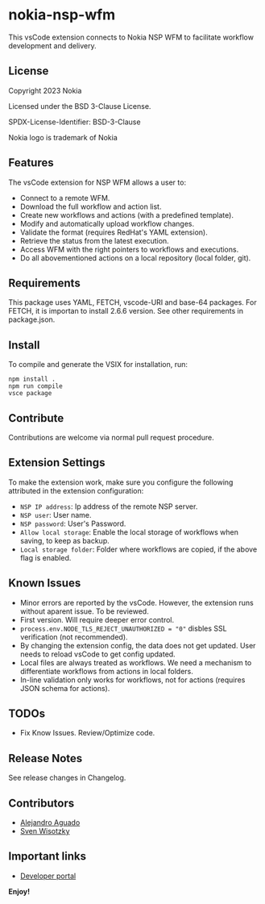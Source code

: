 # nokia-nsp-wfm 

This vsCode extension connects to Nokia NSP WFM to facilitate workflow development and delivery.

## License

Copyright 2023 Nokia

Licensed under the BSD 3-Clause License.

SPDX-License-Identifier: BSD-3-Clause

Nokia logo is trademark of Nokia

## Features

The vsCode extension for NSP WFM allows a user to:

* Connect to a remote WFM.
* Download the full workflow and action list.
* Create new workflows and actions (with a predefined template).
* Modify and automatically upload workflow changes.
* Validate the format (requires RedHat's YAML extension).
* Retrieve the status from the latest execution.
* Access WFM with the right pointers to workflows and executions.
* Do all abovementioned actions on a local repository (local folder, git).


## Requirements

This package uses YAML, FETCH, vscode-URI and base-64 packages. For FETCH, it is importan to install 2.6.6 version. See other requirements in package.json.

## Install

To compile and generate the VSIX for installation, run:

    npm install .
    npm run compile
    vsce package

## Contribute

Contributions are welcome via normal pull request procedure.

## Extension Settings

To make the extension work, make sure you configure the following attributed in the extension configuration:

* `NSP IP address`: Ip address of the remote NSP server.
* `NSP user`: User name.
* `NSP password`: User's Password.
* `Allow local storage`: Enable the local storage of workflows when saving, to keep as backup.
* `Local storage folder`: Folder where workflows are copied, if the above flag is enabled.

## Known Issues

* Minor errors are reported by the vsCode. However, the extension runs without aparent issue. To be reviewed.
* First version. Will require deeper error control.
* `process.env.NODE_TLS_REJECT_UNAUTHORIZED = "0"` disbles SSL verification (not recommended).
* By changing the extension config, the data does not get updated. User needs to reload vsCode to get config updated.
* Local files are always treated as workflows. We need a mechanism to differentiate workflows from actions in local folders.
* In-line validation only works for workflows, not for actions (requires JSON schema for actions).

## TODOs

* Fix Know Issues. Review/Optimize code.

## Release Notes

See release changes in Changelog.

## Contributors

* [Alejandro Aguado](mailto:alejandro.aguado_martin@nokia.com)
* [Sven Wisotzky](mailto:sven.wisotzky@nokia.com)

## Important links

* [Developer portal](https://network.developer.nokia.com/learn/23_4/network-programmability-automation-frameworks/workflow-manager-framework/wfm-workflow-development/)


**Enjoy!**
